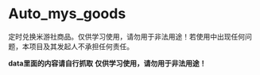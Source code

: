 # Auto_mys_goods
定时兑换米游社商品。仅供学习使用，请勿用于非法用途！若使用中出现任何问题，本项目及其发起人不承担任何责任。

**data里面的内容请自行抓取**
**仅供学习使用，请勿用于非法用途！**

